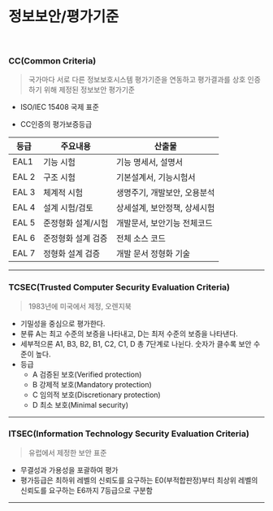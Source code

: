 # 정보보안/평가기준

<br>

### CC(Common Criteria)

> 국가마다 서로 다른 정보보호시스템 평가기준을 연동하고 평가결과를 상호 인증하기 위해 제정된 정보보안 평가기준

- ISO/IEC 15408 국제 표준

* CC인증의 평가보증등급

| 등급  | 주요내용           | 산출물                       |
| ----- | ------------------ | ---------------------------- |
| EAL1  | 기능 시험          | 기능 명세서, 설명서          |
| EAL 2 | 구조 시험          | 기본설계서, 기능시험서       |
| EAL 3 | 체계적 시험        | 생명주기, 개발보안, 오용분석 |
| EAL 4 | 설계 시험/검토     | 상세설계, 보안정책, 상세시험 |
| EAL 5 | 준정형화 설계/시험 | 개발문서, 보안기능 전체코드  |
| EAL 6 | 준정형화 설계 검증 | 전체 소스 코드               |
| EAL 7 | 정형화 설계 검증   | 개발 문서 정형화 기술        |

---

### TCSEC(**Trusted Computer Security Evaluation Criteria**)

> 1983년에 미국에서 제정, 오렌지북

- 기밀성을 중심으로 평가한다.
- 분류 A는 최고 수준의 보증을 나타내고, D는 최저 수준의 보증을 나타낸다.
- 세부적으론 A1, B3, B2, B1, C2, C1, D 총 7단계로 나뉜다. 숫자가 클수록 보안 수준이 높다.
- 등급
  - A 검증된 보호(Verified protection)
  - B 강제적 보호(Mandatory protection)
  - C 임의적 보호(Discretionary protection)
  - D 최소 보호(Minimal security)

----

### ITSEC(Information Technology Security Evaluation Criteria)

> 유럽에서 제정한 보안 표준

* 무결성과 가용성을 포괄하여 평가
* 평가등급은 최하위 레벨의 신뢰도를 요구하는 E0(부적합판정)부터 최상위 레벨의 신뢰도를 요구하는 E6까지 7등급으로 구분함

---



